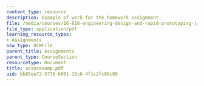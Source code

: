 ```yaml
---
content_type: resource
description: Example of work for the homework assignment.
file: /media/courses/16-810-engineering-design-and-rapid-prototyping-january-iap-2007/bb85ee725776b80115c04f1c2fc08c09_assncexamp.pdf
file_type: application/pdf
learning_resource_types:
- Assignments
ocw_type: OCWFile
parent_title: Assignments
parent_type: CourseSection
resourcetype: Document
title: assncexamp.pdf
uid: bb85ee72-5776-b801-15c0-4f1c2fc08c09
---
```

